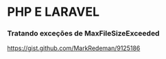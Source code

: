 # PHP E LARAVEL

### Tratando exceções de MaxFileSizeExceeded
https://gist.github.com/MarkRedeman/9125186
